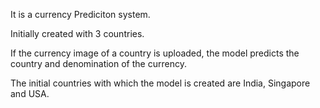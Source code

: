 It is a currency Prediciton system.

Initially created with 3 countries.

If the currency image of a country is uploaded, the model predicts the country and denomination of the currency.

The initial countries with which the model is created are India, Singapore and USA.
